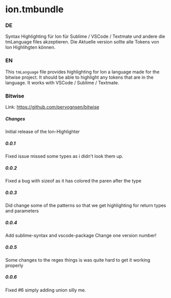 # ion.tmbundle
### DE #

Syntax Highlighting für Ion für Sublime / VSCode / Textmate und andere die tmLanguage files akzeptieren.
Die Aktuelle version sollte alle Tokens von Ion Highlihgten können.

### EN #

This `tmLanguage` file provides highlighting for Ion a language made for the bitwise project.
It should be able to highlight any tokens that are in the language.
It works with VSCode /  Sublime / Textmate.

### Bitwise #
Link: https://github.com/pervognsen/bitwise

##### Changes #

Initial release of the Ion-Highlighter

##### 0.0.1 #

Fixed issue missed some types as i didn't look them up.

##### 0.0.2 #

Fixed a bug with sizeof as it has colored the paren after the type

##### 0.0.3 #

Did change some of the patterns so that we get highlighting for return types and parameters

##### 0.0.4 #

Add sublime-syntax and vscode-package
Change one version number!

##### 0.0.5 #

Some changes to the regex things is was quite hard to get it working properly

##### 0.0.6 #

Fixed #6 simply adding union silly me.





